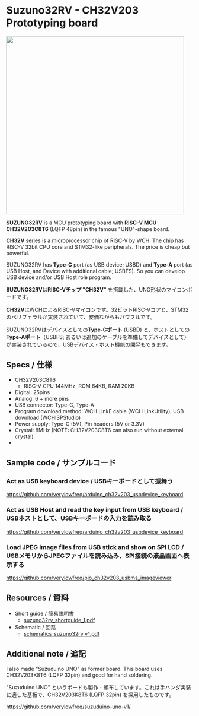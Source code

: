 # Suzuno32RV - CH32V203 Prototyping board

<img src="https://github.com/verylowfreq/board_suzuno32rv/assets/60875431/f60dd19a-8617-4681-9ba2-af1d0fa96077" width="480">

**SUZUNO32RV** is a MCU prototyping board with **RISC-V MCU CH32V203C8T6** (LQFP 48pin) in the famous "UNO"-shape board.

**CH32V** series is a microprocessor chip of RISC-V by WCH. The chip has RISC-V 32bit CPU core and STM32-like peripherals. The price is cheap but powerful.

SUZUNO32RV has **Type-C** port (as USB device; USBD) and **Type-A** port (as USB Host, and Device with additional cable; USBFS). So you can develop USB device and/or USB Host role program.

**SUZUNO32RV**は**RISC-Vチップ "CH32V"** を搭載した、UNO形状のマイコンボードです。

**CH32V**はWCHによるRISC-Vマイコンです。32ビットRISC-Vコアと、STM32のペリフェラルが実装されていて、安価ながらもパワフルです。

SUZUNO32RVはデバイスとしての**Type-Cポート** (USBD) と、ホストとしての**Type-Aポート**（USBFS; あるいは追加のケーブルを準備してデバイスとして）が実装されているので、USBデバイス・ホスト機能の開発もできます。

## Specs / 仕様

 - CH32V203C8T6
   - RISC-V CPU 144MHz, ROM 64KB, RAM 20KB
 - Digital: 25pins
 - Analog: 6 + more pins
 - USB connector: Type-C, Type-A
 - Program download method: WCH LinkE cable (WCH LinkUtility), USB download (WCHISPStudio)
 - Power supply: Type-C (5V), Pin headers (5V or 3.3V)
 - Crystal: 8MHz (NOTE: CH32V203C8T6 can also run without external crystal)
 - 

## Sample code / サンプルコード

### Act as USB keyboard device / USBキーボードとして振舞う

https://github.com/verylowfreq/arduino_ch32v203_usbdevice_keyboard

### Act as USB Host and read the key input from USB keyboard / USBホストとして、USBキーボードの入力を読み取る

https://github.com/verylowfreq/arduino_ch32v203_usbdevice_keyboard

### Load JPEG image files from USB stick and show on SPI LCD / USBメモリからJPEGファイルを読み込み、SPI接続の液晶画面へ表示する

https://github.com/verylowfreq/pio_ch32v203_usbms_imageviewer

## Resources / 資料

 - Short guide / 簡易説明書
   - [suzuno32rv_shortguide_1.pdf](https://github.com/verylowfreq/board_suzuno32rv/blob/main/suzuno32rv_shortguide_1.pdf)
 - Schematic / 回路
   - [schematics_suzuno32rv_v1.pdf](https://github.com/verylowfreq/board_suzuno32rv/blob/main/schematics_suzuno32rv_v1.pdf)

## Additional note / 追記

I also made "Suzuduino UNO" as former board. This board uses CH32V203K8T6 (LQFP 32pin) and good for hand soldering.

"Suzuduino UNO" というボードも製作・頒布しています。これは手ハンダ実装に適した基板で、CH32V203K8T6 (LQFP 32pin) を採用したものです。

https://github.com/verylowfreq/suzuduino-uno-v1/
